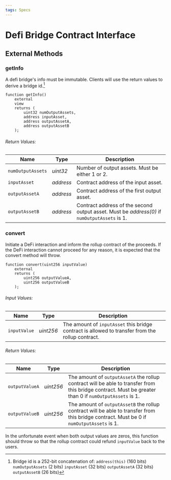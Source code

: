 ```yaml
---
tags: Specs
---
```

# Defi Bridge Contract Interface

## External Methods

### getInfo

A defi bridge's info must be immutable. Clients will use the return values to derive a bridge id.[^1]

```solidity
function getInfo()
    external
    view
    returns (
        uint32 numOutputAssets,
        address inputAsset,
        address outputAssetA,
        address outputAssetB
    );
```

###### Return Values:

| Name              | Type      | Description |
| ----------------- | --------- | ----------- |
| `numOutputAssets` | *uint32*  | Number of output assets. Must be either 1 or 2. |
| `inputAsset`      | *address* | Contract address of the input asset. |
| `outputAssetA`    | *address* | Contract address of the first output asset. |
| `outputAssetB`    | *address* | Contract address of the second output asset. Must be *address(0)* if `numOutputAssets` is 1. |


### convert

Initiate a DeFi interaction and inform the rollup contract of the proceeds. If the DeFi interaction cannot proceed for any reason, it is expected that the convert method will throw.

```solidity
function convert(uint256 inputValue)
    external
    returns (
        uint256 outputValueA,
        uint256 outputValueB
    );
```

###### Input Values:

| Name         | Type      | Description |
| ------------ | --------- | ----------- |
| `inputValue` | *uint256* | The amount of `inputAsset` this bridge contract is allowed to transfer from the rollup contract. |

###### Return Values:

| Name           | Type      | Description |
| -------------- | --------- | ----------- |
| `outputValueA` | *uint256* | The amount of `outputAssetA` the rollup contract will be able to transfer from this bridge contract. Must be greater than 0 if `numOutputAssets` is 1. |
| `outputValueB` | *uint256* | The amount of `outputAssetB` the rollup contract will be able to transfer from this bridge contract. Must be 0 if `numOutputAssets` is 1. |

In the unfortunate event when both output values are zeros, this function should throw so that the rollup contract could refund `inputValue` back to the users.


[^1]: Bridge id is a 252-bit concatenation of:
`address(this)` (160 bits)
`numOutputAssets` (2 bits)
`inputAsset` (32 bits)
`outputAssetA` (32 bits)
`outputAssetB` (26 bits)
